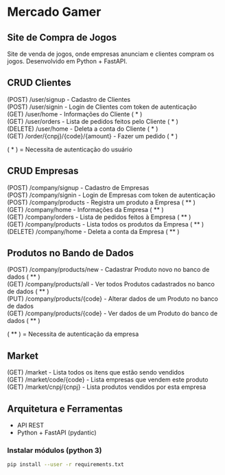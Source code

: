 # Mercado Gamer
## Site de Compra de Jogos

Site de venda de jogos, onde empresas anunciam e clientes compram os jogos. Desenvolvido em Python + FastAPI.

## **CRUD Clientes**
(POST) /user/signup - Cadastro de Clientes  
(POST) /user/signin - Login de Clientes com token de autenticação  
(GET) /user/home - Informações do Cliente ( \* )  
(GET) /user/orders - Lista de pedidos feitos pelo Cliente ( \* )  
(DELETE) /user/home - Deleta a conta do Cliente ( \* )  
(GET) /order/{cnpj}/{code}/{amount} - Fazer um pedido ( \* )  

( \* ) = Necessita de autenticação do usuário
  

## **CRUD Empresas**
(POST) /company/signup - Cadastro de Empresas   
(POST) /company/signin - Login de Empresas com token de autenticação  
(POST) /company/products - Registra um produto a Empresa ( \*\* )  
(GET) /company/home - Informações da Empresa ( \*\* )  
(GET) /company/orders - Lista de pedidos feitos à Empresa ( \*\* )  
(GET) /company/products - Lista todos os produtos da Empresa ( \*\* )  
(DELETE) /company/home - Deleta a conta da Empresa ( \*\* )  

## **Produtos no Bando de Dados**
(POST) /company/products/new - Cadastrar Produto novo no banco de dados ( \*\* )  
(GET) /company/products/all - Ver todos Produtos cadastrados no banco de dados ( \*\* )  
(PUT) /company/products/{code} - Alterar dados de um Produto no banco de dados  
(GET) /company/products/{code} - Ver dados de um Produto do banco de dados ( \*\* )  

( \*\* ) = Necessita de autenticação da empresa

## **Market**
(GET) /market - Lista todos os itens que estão sendo vendidos  
(GET) /market/code/{code} - Lista empresas que vendem este produto  
(GET) /market/cnpj/{cnpj} - Lista produtos vendidos por esta empresa  

## Arquitetura e Ferramentas
- API REST
- Python + FastAPI (pydantic)

### Instalar módulos (python 3)
```bash
pip install --user -r requirements.txt
```
